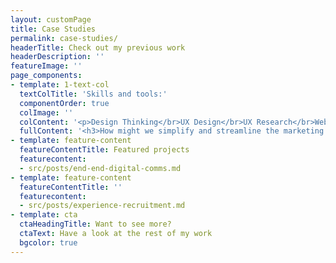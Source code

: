```yaml
---
layout: customPage
title: Case Studies
permalink: case-studies/
headerTitle: Check out my previous work
headerDescription: ''
featureImage: ''
page_components:
- template: 1-text-col
  textColTitle: 'Skills and tools:'
  componentOrder: true
  colImage: ''
  colContent: '<p>Design Thinking</br>UX Design</br>UX Research</br>Website Development</br>Marketing</br>Figma</br>Forestry CMS</br>JAMSTACK<p/>'
  fullContent: '<h3>How might we simplify and streamline the marketing for our network managers?</h3><p>Creating re-usable digital templates for a group of managers across different countries.</p>'
- template: feature-content
  featureContentTitle: Featured projects
  featurecontent:
  - src/posts/end-end-digital-comms.md
- template: feature-content
  featureContentTitle: ''
  featurecontent:
  - src/posts/experience-recruitment.md
- template: cta
  ctaHeadingTitle: Want to see more?
  ctaText: Have a look at the rest of my work
  bgcolor: true
---
```


